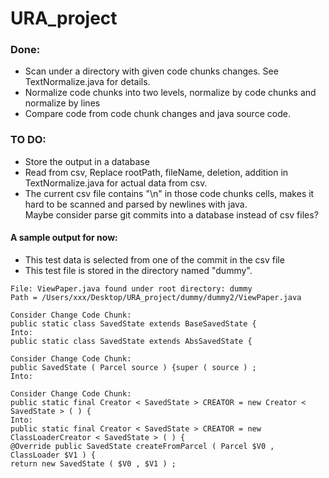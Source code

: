 # URA_project

### Done:
- Scan under a directory with given code chunks changes. See TextNormalize.java for details.
- Normalize code chunks into two levels, normalize by code chunks and normalize by lines
- Compare code from code chunk changes and java source code.



### TO DO:
- Store the output in a database
- Read from csv, Replace rootPath, fileName, deletion, addition in TextNormalize.java for actual data from csv.
- The current csv file contains "\n" in those code chunks cells, makes it hard to be scanned and parsed by newlines with java.  
Maybe consider parse git commits into a database instead of csv files?


 
#### A sample output for now: 
- This test data is selected from one of the commit in the csv file
- This test file is stored in the directory named "dummy". 
```
File: ViewPaper.java found under root directory: dummy
Path = /Users/xxx/Desktop/URA_project/dummy/dummy2/ViewPaper.java 

Consider Change Code Chunk:
public static class SavedState extends BaseSavedState {
Into:
public static class SavedState extends AbsSavedState {

Consider Change Code Chunk:
public SavedState ( Parcel source ) {super ( source ) ;
Into:

Consider Change Code Chunk:
public static final Creator < SavedState > CREATOR = new Creator < SavedState > ( ) {
Into:
public static final Creator < SavedState > CREATOR = new ClassLoaderCreator < SavedState > ( ) {
@Override public SavedState createFromParcel ( Parcel $V0 , ClassLoader $V1 ) {
return new SavedState ( $V0 , $V1 ) ;
```

